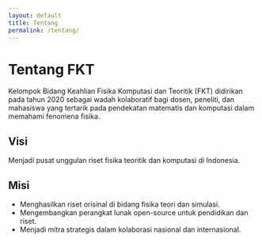 ```yaml
---
layout: default
title: Tentang
permalink: /tentang/
---
```


# Tentang FKT

Kelompok Bidang Keahlian Fisika Komputasi dan Teoritik (FKT) didirikan pada tahun 2020 sebagai wadah kolaboratif bagi dosen, peneliti, dan mahasiswa yang tertarik pada pendekatan matematis dan komputasi dalam memahami fenomena fisika.

## Visi
Menjadi pusat unggulan riset fisika teoritik dan komputasi di Indonesia.

## Misi
- Menghasilkan riset orisinal di bidang fisika teori dan simulasi.
- Mengembangkan perangkat lunak open-source untuk pendidikan dan riset.
- Menjadi mitra strategis dalam kolaborasi nasional dan internasional.